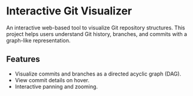 
# Interactive Git Visualizer

An interactive web-based tool to visualize Git repository structures. This project helps users understand Git history, branches, and commits with a graph-like representation.

## Features
- Visualize commits and branches as a directed acyclic graph (DAG).
- View commit details on hover.
- Interactive panning and zooming.
